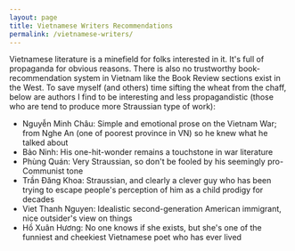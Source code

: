 ```yaml
---
layout: page
title: Vietnamese Writers Recommendations
permalink: /vietnamese-writers/
---
```


Vietnamese literature is a minefield for folks interested in it. It's full of propaganda for obvious reasons. There is also no trustworthy book-recommendation system in Vietnam like the Book Review sections exist in the West. To save myself (and others) time sifting the wheat from the chaff, below are authors I find to be interesting and less propagandistic (those who are tend to produce more Straussian type of work):
- Nguyễn Minh Châu: Simple and emotional prose on the Vietnam War; from Nghe An (one of poorest province in VN) so he knew what he talked about
- Bảo Ninh: His one-hit-wonder remains a touchstone in war literature
- Phùng Quán: Very Straussian, so don't be fooled by his seemingly pro-Communist tone
- Trần Đăng Khoa: Straussian, and clearly a clever guy who has been trying to escape people's perception of him as a child prodigy for decades
- Viet Thanh Nguyen: Idealistic second-generation American immigrant, nice outsider's view on things
- Hồ Xuân Hương: No one knows if she exists, but she's one of the funniest and cheekiest Vietnamese poet who has ever lived